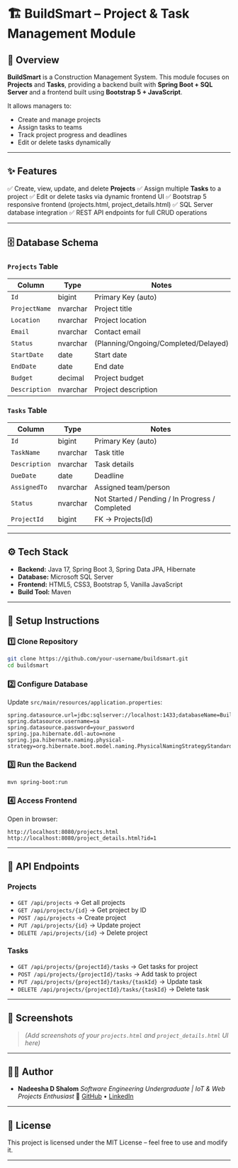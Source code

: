 # 🏗️ BuildSmart – Project & Task Management Module

## 📌 Overview

**BuildSmart** is a Construction Management System.
This module focuses on **Projects** and **Tasks**, providing a backend built with **Spring Boot + SQL Server** and a frontend built using **Bootstrap 5 + JavaScript**.

It allows managers to:

* Create and manage projects
* Assign tasks to teams
* Track project progress and deadlines
* Edit or delete tasks dynamically

---

## ✨ Features

✅ Create, view, update, and delete **Projects**
✅ Assign multiple **Tasks** to a project
✅ Edit or delete tasks via dynamic frontend UI
✅ Bootstrap 5 responsive frontend (projects.html, project_details.html)
✅ SQL Server database integration
✅ REST API endpoints for full CRUD operations

---

## 🗄️ Database Schema

### `Projects` Table

| Column        | Type     | Notes                                |
| ------------- | -------- | ------------------------------------ |
| `Id`          | bigint   | Primary Key (auto)                   |
| `ProjectName` | nvarchar | Project title                        |
| `Location`    | nvarchar | Project location                     |
| `Email`       | nvarchar | Contact email                        |
| `Status`      | nvarchar | (Planning/Ongoing/Completed/Delayed) |
| `StartDate`   | date     | Start date                           |
| `EndDate`     | date     | End date                             |
| `Budget`      | decimal  | Project budget                       |
| `Description` | nvarchar | Project description                  |

### `Tasks` Table

| Column        | Type     | Notes                                           |
| ------------- | -------- | ----------------------------------------------- |
| `Id`          | bigint   | Primary Key (auto)                              |
| `TaskName`    | nvarchar | Task title                                      |
| `Description` | nvarchar | Task details                                    |
| `DueDate`     | date     | Deadline                                        |
| `AssignedTo`  | nvarchar | Assigned team/person                            |
| `Status`      | nvarchar | Not Started / Pending / In Progress / Completed |
| `ProjectId`   | bigint   | FK → Projects(Id)                               |

---

## ⚙️ Tech Stack

* **Backend:** Java 17, Spring Boot 3, Spring Data JPA, Hibernate
* **Database:** Microsoft SQL Server
* **Frontend:** HTML5, CSS3, Bootstrap 5, Vanilla JavaScript
* **Build Tool:** Maven

---

## 🚀 Setup Instructions

### 1️⃣ Clone Repository

```bash
git clone https://github.com/your-username/buildsmart.git
cd buildsmart
```

### 2️⃣ Configure Database

Update `src/main/resources/application.properties`:

```properties
spring.datasource.url=jdbc:sqlserver://localhost:1433;databaseName=BuildSmart
spring.datasource.username=sa
spring.datasource.password=your_password
spring.jpa.hibernate.ddl-auto=none
spring.jpa.hibernate.naming.physical-strategy=org.hibernate.boot.model.naming.PhysicalNamingStrategyStandardImpl
```

### 3️⃣ Run the Backend

```bash
mvn spring-boot:run
```

### 4️⃣ Access Frontend

Open in browser:

```
http://localhost:8080/projects.html
http://localhost:8080/project_details.html?id=1
```

---

## 🔗 API Endpoints

### Projects

* `GET /api/projects` → Get all projects
* `GET /api/projects/{id}` → Get project by ID
* `POST /api/projects` → Create project
* `PUT /api/projects/{id}` → Update project
* `DELETE /api/projects/{id}` → Delete project

### Tasks

* `GET /api/projects/{projectId}/tasks` → Get tasks for project
* `POST /api/projects/{projectId}/tasks` → Add task to project
* `PUT /api/projects/{projectId}/tasks/{taskId}` → Update task
* `DELETE /api/projects/{projectId}/tasks/{taskId}` → Delete task

---

## 📸 Screenshots

> *(Add screenshots of your `projects.html` and `project_details.html` UI here)*

---

## 👨‍💻 Author

* **Nadeesha D Shalom**
  *Software Engineering Undergraduate | IoT & Web Projects Enthusiast*
  🔗 [GitHub](https://github.com/Nadeesha-D-Shalom) • [LinkedIn](https://www.linkedin.com/in/nadeesha-shalom-a5a2a4251/)

---

## 📜 License

This project is licensed under the MIT License – feel free to use and modify it.

---

